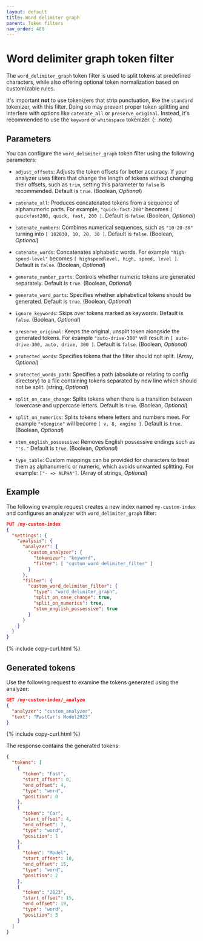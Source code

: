 ```yaml
---
layout: default
title: Word delimiter graph
parent: Token filters
nav_order: 480
---
```


# Word delimiter graph token filter

The `word_delimiter_graph` token filter is used to split tokens at predefined characters, while also offering optional token normalization based on customizable rules.

It's important **not** to use tokenizers that strip punctuation, like the `standard` tokenizer, with this filter. Doing so may prevent proper token splitting and interfere with options like `catenate_all` or `preserve_original`. Instead, it's recommended to use the `keyword` or `whitespace` tokenizer.
{: .note}

## Parameters

You can configure the `word_delimiter_graph` token filter using the following parameters:

- `adjust_offsets`: Adjusts the token offsets for better accuracy. If your analyzer uses filters that change the length of tokens without changing their offsets, such as  `trim`, setting this parameter to `false` is recommended. Default is `true`. (Boolean, _Optional_)

- `catenate_all`: Produces concatenated tokens from a sequence of alphanumeric parts. For example, `"quick-fast-200"` becomes `[ quickfast200, quick, fast, 200 ]`. Default is `false`. (Boolean, _Optional_)

- `catenate_numbers`: Combines numerical sequences, such as `"10-20-30"` turning into `[ 102030, 10, 20, 30 ]`. Default is `false`. (Boolean, _Optional_)

- `catenate_words`: Concatenates alphabetic words. For example `"high-speed-level"` becomes `[ highspeedlevel, high, speed, level ]`. Default is `false`. (Boolean, _Optional_)

- `generate_number_parts`: Controls whether numeric tokens are generated separately. Default is `true`. (Boolean, _Optional_)

- `generate_word_parts`: Specifies whether alphabetical tokens should be generated. Default is `true`. (Boolean, _Optional_)

- `ignore_keywords`: Skips over tokens marked as keywords. Default is `false`. (Boolean, _Optional_)

- `preserve_original`: Keeps the original, unsplit token alongside the generated tokens. For example `"auto-drive-300"` will result in `[ auto-drive-300, auto, drive, 300 ]`. Default is `false`. (Boolean, _Optional_)

- `protected_words`: Specifies tokens that the filter should not split. (Array, _Optional_)

- `protected_words_path`: Specifies a path (absolute or relating to config directory) to a file containing tokens separated by new line which should not be split. (string, _Optional_)

- `split_on_case_change`: Splits tokens when there is a transition between lowercase and uppercase letters. Default is `true`. (Boolean, _Optional_)

- `split_on_numerics`: Splits tokens where letters and numbers meet. For example `"v8engine"` will become `[ v, 8, engine ]`. Default is `true`. (Boolean, _Optional_)

- `stem_english_possessive`: Removes English possessive endings such as `"'s."` Default is `true`. (Boolean, _Optional_)

- `type_table`: Custom mappings can be provided for characters to treat them as alphanumeric or numeric, which avoids unwanted splitting. For example: `["- => ALPHA"]`. (Array of strings, _Optional_)


## Example

The following example request creates a new index named `my-custom-index` and configures an analyzer with `word_delimiter_graph` filter:

```json
PUT /my-custom-index
{
  "settings": {
    "analysis": {
      "analyzer": {
        "custom_analyzer": {
          "tokenizer": "keyword",
          "filter": [ "custom_word_delimiter_filter" ]
        }
      },
      "filter": {
        "custom_word_delimiter_filter": {
          "type": "word_delimiter_graph",
          "split_on_case_change": true,
          "split_on_numerics": true,
          "stem_english_possessive": true
        }
      }
    }
  }
}
```
{% include copy-curl.html %}

## Generated tokens

Use the following request to examine the tokens generated using the analyzer:

```json
GET /my-custom-index/_analyze
{
  "analyzer": "custom_analyzer",
  "text": "FastCar's Model2023"
}
```
{% include copy-curl.html %}

The response contains the generated tokens:

```json
{
  "tokens": [
    {
      "token": "Fast",
      "start_offset": 0,
      "end_offset": 4,
      "type": "word",
      "position": 0
    },
    {
      "token": "Car",
      "start_offset": 4,
      "end_offset": 7,
      "type": "word",
      "position": 1
    },
    {
      "token": "Model",
      "start_offset": 10,
      "end_offset": 15,
      "type": "word",
      "position": 2
    },
    {
      "token": "2023",
      "start_offset": 15,
      "end_offset": 19,
      "type": "word",
      "position": 3
    }
  ]
}   
```
